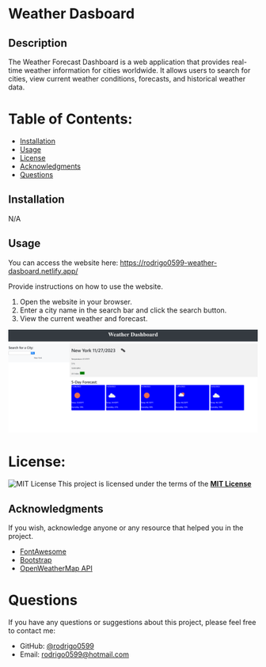 # Weather Dasboard

## Description

The Weather Forecast Dashboard is a web application that provides real-time weather information for cities worldwide. It allows users to search for cities, view current weather conditions, forecasts, and historical weather data.

# Table of Contents:

- [Installation](#installation)
- [Usage](#usage)
- [License](#license)
- [Acknowledgments](#Acknowledgments)
- [Questions](#questions)

## Installation

N/A

## Usage

You can access the website here: https://rodrigo0599-weather-dasboard.netlify.app/

Provide instructions on how to use the website.

1. Open the website in your browser.
2. Enter a city name in the search bar and click the search button.
3. View the current weather and forecast.

![Webpage Screenshot](./Assets/images/Weather.png)

# License:

![MIT License](https://img.shields.io/badge/License-MIT-yellow.svg)
This project is licensed under the terms of the **[MIT License](https://opensource.org/licenses/MIT)**

## Acknowledgments

If you wish, acknowledge anyone or any resource that helped you in the project.

- [FontAwesome](https://fontawesome.com/)
- [Bootstrap](https://getbootstrap.com/)
- [OpenWeatherMap API](https://openweathermap.org/api)

# Questions

If you have any questions or suggestions about this project, please feel free to contact me:

- GitHub: [@rodrigo0599](https://github.com/rodrigo0599)
- Email: rodrigo0599@hotmail.com
